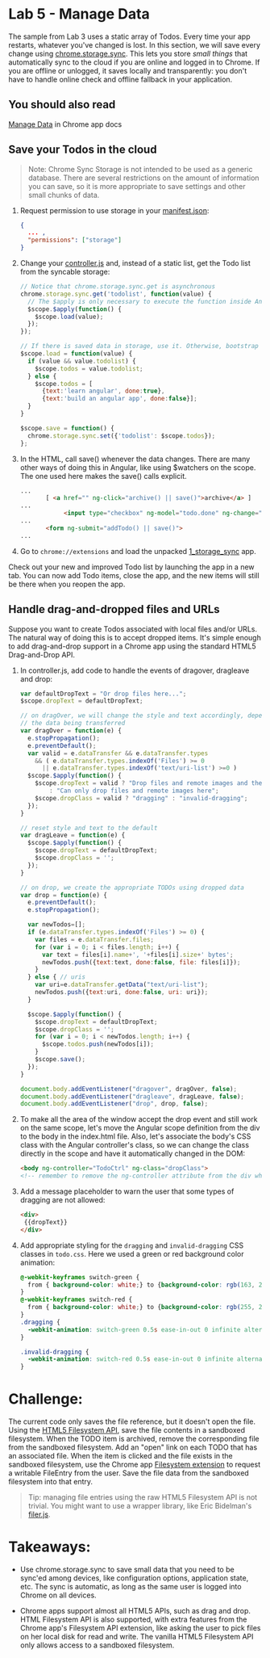 # Lab 5 - Manage Data

The sample from Lab 3 uses a static array of Todos. Every time your app restarts, whatever you've changed is lost. In this section, we will save every change using [chrome.storage.sync](http://developer.chrome.com/trunk/apps/storage.html). This lets you store *small things* that automatically sync to the cloud if you are online and logged in to Chrome. If you are offline or unlogged, it saves locally and transparently: you don't have to handle online check and offline fallback in your application.

## You should also read
[Manage Data](http://developer.chrome.com/apps/app_storage.html) in Chrome app docs

## Save your Todos in the cloud

> Note: Chrome Sync Storage is not intended to be used as a generic database. There are several restrictions on the amount of information you can save, so it is more appropriate to save settings and other small chunks of data. 

1. Request permission to use storage in your [manifest.json](https://github.com/GoogleChrome/chrome-app-codelab/blob/master/lab5_data/1_storage_sync/manifest.json):
    ``` json
    {
      ... ,
      "permissions": ["storage"]
    }
    ```

2. Change your [controller.js](https://github.com/GoogleChrome/chrome-app-codelab/blob/master/lab5_data/1_storage_sync/controller.js) and, instead of a static list, get the Todo list from the syncable storage:
    ``` Javascript
    // Notice that chrome.storage.sync.get is asynchronous
    chrome.storage.sync.get('todolist', function(value) {
      // The $apply is only necessary to execute the function inside Angular scope
      $scope.$apply(function() {
        $scope.load(value);
      });
    });

    // If there is saved data in storage, use it. Otherwise, bootstrap with sample todos
    $scope.load = function(value) {
      if (value && value.todolist) {
        $scope.todos = value.todolist;
      } else {
        $scope.todos = [
          {text:'learn angular', done:true},
          {text:'build an angular app', done:false}];
      }
    } 

    $scope.save = function() {
      chrome.storage.sync.set({'todolist': $scope.todos});
    };
    ```

3. In the HTML, call save() whenever the data changes. There are many other ways of doing this in Angular, like using $watchers on the scope. The one used here makes the save() calls explicit.
    ``` html
    ...
           [ <a href="" ng-click="archive() || save()">archive</a> ]
    ...
                <input type="checkbox" ng-model="todo.done" ng-change="save()">
    ...
           <form ng-submit="addTodo() || save()">
    ...
    ```

4. Go to `chrome://extensions` and load the unpacked [1_storage_sync](https://github.com/GoogleChrome/chrome-app-codelab/tree/master/lab5_data/1_storage_sync) app.

Check out your new and improved Todo list by launching the app in a new tab.
You can now add Todo items, close the app, and the new items will still be there when you reopen the app.

## Handle drag-and-dropped files and URLs

Suppose you want to create Todos associated with local files and/or URLs. The natural way of doing this is to accept dropped items. It's simple enough to add drag-and-drop support in a Chrome app using the standard HTML5 Drag-and-Drop API.


1. In controller.js, add code to handle the events of dragover, dragleave and drop:
    ``` Javascript
    var defaultDropText = "Or drop files here...";
    $scope.dropText = defaultDropText;

    // on dragOver, we will change the style and text accordingly, depending on 
    // the data being transferred
    var dragOver = function(e) {
      e.stopPropagation();
      e.preventDefault();
      var valid = e.dataTransfer && e.dataTransfer.types 
        && ( e.dataTransfer.types.indexOf('Files') >= 0 
          || e.dataTransfer.types.indexOf('text/uri-list') >=0 )
      $scope.$apply(function() {
        $scope.dropText = valid ? "Drop files and remote images and they will become Todos"
            : "Can only drop files and remote images here";
        $scope.dropClass = valid ? "dragging" : "invalid-dragging";
      });
    }

    // reset style and text to the default
    var dragLeave = function(e) {
      $scope.$apply(function() {
        $scope.dropText = defaultDropText;
        $scope.dropClass = '';
      });
    }

    // on drop, we create the appropriate TODOs using dropped data
    var drop = function(e) {
      e.preventDefault();
      e.stopPropagation();

      var newTodos=[];
      if (e.dataTransfer.types.indexOf('Files') >= 0) {
        var files = e.dataTransfer.files;
        for (var i = 0; i < files.length; i++) {
          var text = files[i].name+', '+files[i].size+' bytes';
          newTodos.push({text:text, done:false, file: files[i]});
        }
      } else { // uris
        var uri=e.dataTransfer.getData("text/uri-list");
        newTodos.push({text:uri, done:false, uri: uri});
      }

      $scope.$apply(function() {
        $scope.dropText = defaultDropText;
        $scope.dropClass = '';
        for (var i = 0; i < newTodos.length; i++) {
          $scope.todos.push(newTodos[i]);
        }
        $scope.save();
      });
    }

    document.body.addEventListener("dragover", dragOver, false);
    document.body.addEventListener("dragleave", dragLeave, false);
    document.body.addEventListener("drop", drop, false);
    ```

2. To make all the area of the window accept the drop event and still work on the same scope, let's move the Angular scope definition from the div to the body in the index.html file. Also, let's associate the body's CSS class with the Angular controller's class, so we can change the class directly in the scope and have it automatically changed in the DOM:
    ``` html
    <body ng-controller="TodoCtrl" ng-class="dropClass">
    <!-- remember to remove the ng-controller attribute from the div where it was before -->
    ```

3. Add a message placeholder to warn the user that some types of dragging are not allowed:
    ``` html
    <div>
     {{dropText}}
    </div>
    ```

4. Add appropriate styling for the `dragging` and `invalid-dragging` CSS classes in `todo.css`. Here we used a green or red background color animation:
    ``` css
    @-webkit-keyframes switch-green {
      from { background-color: white;} to {background-color: rgb(163, 255, 163);}
    }
    @-webkit-keyframes switch-red {
      from { background-color: white;} to {background-color: rgb(255, 203, 203);}
    }
    .dragging {
      -webkit-animation: switch-green 0.5s ease-in-out 0 infinite alternate;
    }

    .invalid-dragging {
      -webkit-animation: switch-red 0.5s ease-in-out 0 infinite alternate;
    }
    ```


# Challenge:
The current code only saves the file reference, but it doesn't open the file. Using the [HTML5 Filesystem API](http://www.html5rocks.com/en/tutorials/file/filesystem/), save the file contents in a sandboxed filesystem. When the TODO item is archived, remove the corresponding file from the sandboxed filesystem. Add an "open" link on each TODO that has an associated file. When the item is clicked and the file exists in the sandboxed filesystem, use the Chrome app [Filesystem extension](http://developer.chrome.com/apps/fileSystem.html) to request a writable FileEntry from the user. Save the file data from the sandboxed filesystem into that entry.

> Tip: managing file entries using the raw HTML5 Filesystem API is not trivial. You might want to use a wrapper library, like Eric Bidelman's [filer.js](https://github.com/ebidel/filer.js).

# Takeaways: 

* Use chrome.storage.sync to save small data that you need to be sync'ed among devices, like configuration options, application state, etc. The sync is automatic, as long as the same user is logged into Chrome on all devices.

* Chrome apps support almost all HTML5 APIs, such as drag and drop. HTML Filesystem API is also supported, with extra features from the Chrome app's Filesystem API extension, like asking the user to pick files on her local disk for read and write. The vanilla HTML5 Filesystem API only allows access to a sandboxed filesystem.

